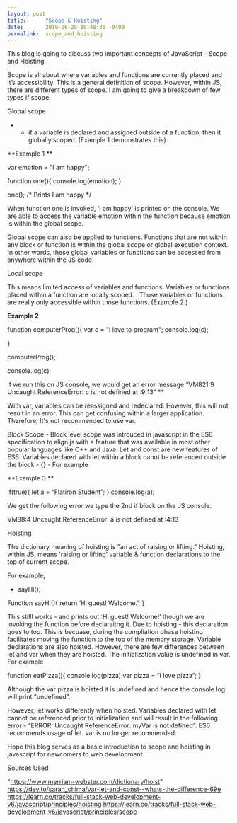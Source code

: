 ```yaml
---
layout: post
title:      "Scope & Hoisting"
date:       2019-06-29 10:48:38 -0400
permalink:  scope_and_hoisting
---
```


This blog is going to discuss two important concepts of JavaScript - Scope and Hoisting. 

Scope is all about where variables and functions are currently placed and it’s accessibility. This is a general definition of scope. However, within JS, there are different types of scope. I am going to give a breakdown of few types if scope. 

Global scope 

- - if a variable is declared and assigned outside of a function, then it globally scoped. (Example 1 demonstrates this)

**Example 1 **

var emotion = "I am happy";

function one(){
  console.log(emotion);
}

one(); /* Prints I am happy */


When function one is invoked, ‘I am happy’ is printed on the console. We are able to access the variable emotion within the function because emotion is within the global scope.

Global scope can also be applied to functions.  Functions that are not within any block or function is within the global scope or global execution context. In other words, these global variables or functions can be accessed from anywhere within the JS code.


Local scope

This means limited access of variables and functions. Variables or functions placed within a function are locally scoped. . Those variables or functions are really only accessible within those functions. (Example 2 ) 


**Example 2**

function computerProg(){
  var c = "I love to program";
  console.log(c);

} 

computerProg();

console.log(c);

if we run this on JS console, we would get an error message “VM821:9 Uncaught ReferenceError: c is not defined
    at <anonymous>:9:13”
**

With var, variables can be reassigned and redeclared.  However,  this will not result in an error.  This can get confusing within a larger application. Therefore, It's not recommended to use var. 

Block Scope - 
Block level scope was introuced in javascript in the ES6 specification to align js with a feature that was available in most other popular languages like C++ and Java. Let and const are new features of ES6.  Variables declared with let within a  block   canot be referenced outside the block - {}  - For example

**Example 3 **

if(true){
 let a = “Flatiron Student”;
}
console.log(a); 

We get the following error we type the 2nd if block on the JS console.

VM88:4 Uncaught ReferenceError: a is not defined
    at <anonymous>:4:13


Hoisting 

The dictionary meaning of hoisting is "an act of raising or lifting."  Hoisting, within JS, means 'raising or lifting' variable & function declarations to the top of current scope.

For example,
  
  - sayHi();

Function sayHI(){
   return ‘Hi guest! Welcome.’;
}

This stilll works - and prints out :Hi guest! Welcome!’ though we are invoking the function before declaraitng it. Due to hoisting - this declaration goes to top. This is becuase, during the compliation phase hoisting facilitates moving the function to the top of the memory storage. Variable declarations are also hoisted. However, there are few differences between let and var when they are hoisted.   The initialization value is undefined in var. For example

function eatPizza(){
  console.log(pizza)
   var pizza = “I love pizza”;
}

Although the var pizza is hoisted it is undefined and hence the console.log will print "undefined".

However, let works differently when  hoisted. Variables declared with let cannot be referenced prior to initialization and will result in the following error - “ERROR: Uncaught ReferenceError: myVar is not defined”. ES6 recommends usage of let. var is no longer recommended.

Hope this blog serves as a basic introduction to scope and hoisting in javascript for newcomers to web development.

Sources Used

"https://www.merriam-webster.com/dictionary/hoist"
https://dev.to/sarah_chima/var-let-and-const--whats-the-difference-69e
https://learn.co/tracks/full-stack-web-development-v6/javascript/principles/hoisting
https://learn.co/tracks/full-stack-web-development-v6/javascript/principles/scope





